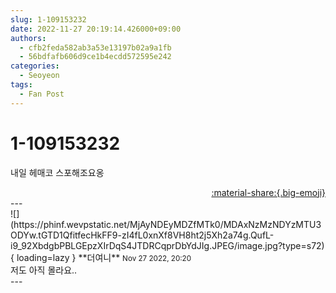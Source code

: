 ```yaml
---
slug: 1-109153232
date: 2022-11-27 20:19:14.426000+09:00
authors:
  - cfb2feda582ab3a53e13197b02a9a1fb
  - 56bdfafb606d9ce1b4ecdd572595e242
categories:
  - Seoyeon
tags:
  - Fan Post
---
```


# 1-109153232

<div class="post-container" markdown="1">
<div class="content-container md-sidebar__scrollwrap" markdown="1">

내일 헤매코 스포해조요옹

</div>
</div>

<div style="text-align: right;" markdown="1">
<a href="https://weverse.io/fromis9/fanpost/1-109153232" style="text-align: right;">:material-share:{.big-emoji}</a>
</div>
---

<div class="comments-container md-sidebar__scrollwrap" markdown="1">
<div class="comment" markdown="1">
<div class='id-container' markdown="1">
![](https://phinf.wevpstatic.net/MjAyNDEyMDZfMTk0/MDAxNzMzNDYzMTU3ODYw.tGTD1QfitfecHkFF9-zI4fL0xnXf8VH8ht2j5Xh2a74g.QufL-i9_92XbdgbPBLGEpzXIrDqS4JTDRCqprDbYdJIg.JPEG/image.jpg?type=s72){ loading=lazy }
**<span class="artist">더여니</span>** <small>Nov 27 2022, 20:20</small><br>
</div>
<div class='comment-body' markdown="1">
저도 아직 몰라요..
</div>
</div>
</div>
---
